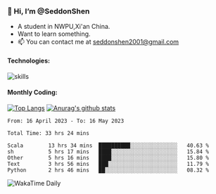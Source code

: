 ### 👋 Hi, I’m @SeddonShen
- A student in NWPU,Xi'an China.
- Want to learn something.
- 📫 You can contact me at seddonshen2001@gmail.com

#### Technologies:

![skills](https://skillicons.dev/icons?i=scala,js,html,css,bootstrap,jquery,c,cpp,cloudflare,django,docker,flask,git,github,githubactions,linux,latex,mysql,nodejs,ps,php,pr,py,raspberrypi,redis,unreal,v,vscode,vue,bash)

#### Monthly Coding:
[![Top Langs](https://github-readme-stats.vercel.app/api/top-langs?username=seddonshen&show_icons=true&locale=en&layout=compact&hide=html&langs_count=8)](https://github.com/SeddonShen/)
[![Anurag's github stats](https://github-readme-stats.vercel.app/api?username=SeddonShen&count_private=true&show_icons=true)](https://github.com/anuraghazra/github-readme-stats)
<!--START_SECTION:waka-->

```text
From: 16 April 2023 - To: 16 May 2023

Total Time: 33 hrs 24 mins

Scala        13 hrs 34 mins  ██████████░░░░░░░░░░░░░░░   40.63 %
sh           5 hrs 17 mins   ████░░░░░░░░░░░░░░░░░░░░░   15.84 %
Other        5 hrs 16 mins   ████░░░░░░░░░░░░░░░░░░░░░   15.80 %
Text         3 hrs 56 mins   ███░░░░░░░░░░░░░░░░░░░░░░   11.79 %
Python       2 hrs 46 mins   ██░░░░░░░░░░░░░░░░░░░░░░░   08.32 %
```

<!--END_SECTION:waka-->

![WakaTime Daily](https://wakatime.com/share/@seddon2001/61a7e342-5f12-4fea-bf92-1fac161e97d6.svg)
<!---
SeddonShen/SeddonShen is a ✨ special ✨ repository because its `README.md` (this file) appears on your GitHub profile.
You can click the Preview link to take a look at your changes.
--->
